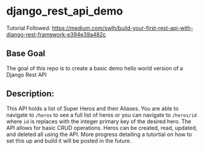 # django_rest_api_demo

Tutorial Followed: https://medium.com/swlh/build-your-first-rest-api-with-django-rest-framework-e394e39a482c

## Base Goal
The goal of this repo is to create a basic demo hello world version of a Django Rest API

## Description:
This API holds a list of Super Heros and their Aliases. You are able to navigate to `/heros` to see a full list of heros or you can navigate to `/heros/id` where `id` is replaces with the integer primary key of the desired hero. The API allows for basic CRUD operations. Heros can be created, read, updated, and deleted all using the API. More progress detailing a tutortial on how to set this up and build it will be posted in the future. 
